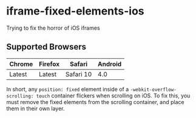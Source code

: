 # iframe-fixed-elements-ios
Trying to fix the horror of iOS iframes

## Supported Browsers

| Chrome | Firefox | Safari | Android |
|--------|---------|--------|---------|
| Latest | Latest | Safari 10 | 4.0 |

In short, any `position: fixed` element inside of a `-webkit-overflow-scrolling: touch` container flickers when scrolling on iOS. To fix this, you must remove the fixed elements from the scrolling container, and place them in their own layer.

